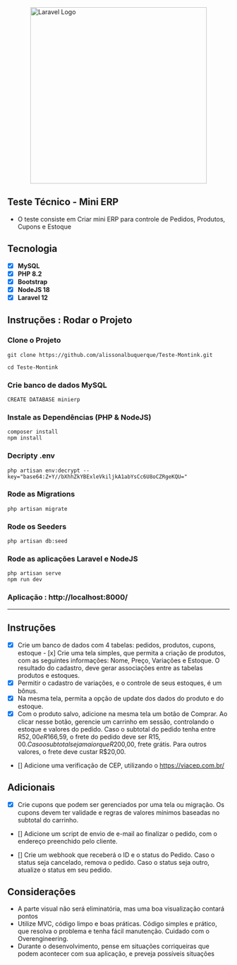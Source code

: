 
<div style="display:flex; justify-content:center;">
    <a href="https://laravel.com" target="_blank"><img src="https://raw.githubusercontent.com/laravel/art/master/logo-lockup/5%20SVG/2%20CMYK/1%20Full%20Color/laravel-logolockup-cmyk-red.svg" width="400" alt="Laravel Logo"></a>
</div>

## Teste Técnico - Mini ERP

- O teste consiste em Criar mini ERP para controle de Pedidos, Produtos, Cupons e Estoque

## Tecnologia

- [x] **MySQL**
- [x] **PHP 8.2**
- [x] **Bootstrap**
- [x] **NodeJS 18**
- [x] **Laravel 12**

## Instruções : Rodar o Projeto

### Clone o Projeto
```
git clone https://github.com/alissonalbuquerque/Teste-Montink.git

cd Teste-Montink
```

### Crie banco de dados MySQL
```
CREATE DATABASE minierp
```

### Instale as Dependências (PHP & NodeJS)
```
composer install
npm install
```

### Decripty .env
```
php artisan env:decrypt --key="base64:Z+Y//bXhhZkYBExleVkiljkA1abYsCc6U8oCZRgeKQU="
```

### Rode as Migrations 
```
php artisan migrate
```

### Rode os Seeders
```
php artisan db:seed
```

### Rode as aplicações Laravel e NodeJS
```
php artisan serve
npm run dev
```

### Aplicação : http://localhost:8000/

---

## Instruções

- [x] Crie um banco de dados com 4 tabelas: pedidos, produtos, cupons, estoque
⁠- [x] ⁠Crie uma tela simples, que permita a criação de produtos, com as seguintes informações: Nome, Preço, Variações e Estoque. O resultado do cadastro, deve gerar associações entre as tabelas produtos e estoques.
- [x] Permitir o cadastro de variações, e o controle de seus estoques, é um bônus.
- [x] ⁠Na mesma tela, permita a opção de update dos dados do produto e do estoque.
- [x] ⁠Com o produto salvo, adicione na mesma tela um botão de Comprar. Ao clicar nesse botão, gerencie um carrinho em sessão, controlando o estoque e valores do pedido. Caso o subtotal do pedido tenha entre R$52,00 e R$166,59, o frete do pedido deve ser R$15,00. Caso o subtotal seja maior que R$200,00, frete grátis. Para outros valores, o frete deve custar R$20,00.
- [] ⁠Adicione uma verificação de CEP, utilizando o https://viacep.com.br/

## Adicionais
- [x] ⁠Crie cupons que podem ser gerenciados por uma tela ou migração. Os cupons devem ter validade e regras de valores mínimos baseadas no subtotal do carrinho.

- [] Adicione um script de envio de e-mail ao finalizar o pedido, com o endereço preenchido pelo cliente.

- [] ⁠Crie um webhook que receberá o ID e o status do Pedido. Caso o status seja cancelado, remova o pedido. Caso o status seja outro, atualize o status em seu pedido.

## Considerações
- ⁠A parte visual não será eliminatória, mas uma boa visualização contará pontos
- ⁠Utilize MVC, código limpo e boas práticas. Código simples e prático, que resolva o problema e tenha fácil manutenção. Cuidado com o Overengineering.
- ⁠Durante o desenvolvimento, pense em situações corriqueiras que podem acontecer com sua aplicação, e preveja possíveis situações